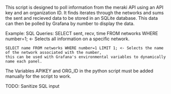 This script is designed to poll information from the meraki API using an API key and an organization ID. 
It finds iterates through the networks and sums the sent and recieved data to be stored in an SQLite
database. This data can then be polled by Grafana by number to display the data.

Example:
SQL Queries: 
    SELECT sent, recv, time FROM networks WHERE number=1; <- Selects all information on a specific network.

    SELECT name FROM networks WHERE number=1 LIMIT 1; <- Selects the name of the network associated with the number, 
    this can be used with Grafana's environmental variables to dynamically name each panel.

The Variables APIKEY and ORG_ID in the python script must be added manually for the script to work.

TODO: Sanitize SQL input